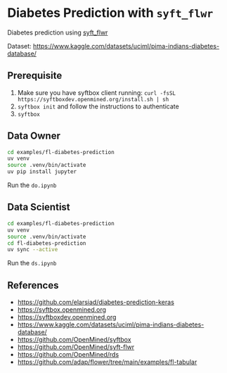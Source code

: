 # Diabetes Prediction with `syft_flwr`

Diabetes prediction using [syft_flwr](https://github.com/OpenMined/syft-flwr)

Dataset: https://www.kaggle.com/datasets/uciml/pima-indians-diabetes-database/

## Prerequisite
1. Make sure you have syftbox client running: `curl -fsSL https://syftboxdev.openmined.org/install.sh | sh`
2. `syftbox init` and follow the instructions to authenticate
3. `syftbox`

## Data Owner
```bash
cd examples/fl-diabetes-prediction
uv venv
source .venv/bin/activate
uv pip install jupyter
```
Run the `do.ipynb`

## Data Scientist

```bash
cd examples/fl-diabetes-prediction
uv venv
source .venv/bin/activate
cd fl-diabetes-prediction
uv sync --active
```

Run the `ds.ipynb`

## References
- https://github.com/elarsiad/diabetes-prediction-keras
- https://syftbox.openmined.org
- https://syftboxdev.openmined.org
- https://www.kaggle.com/datasets/uciml/pima-indians-diabetes-database/
- https://github.com/OpenMined/syftbox
- https://github.com/OpenMined/syft-flwr
- https://github.com/OpenMined/rds
- https://github.com/adap/flower/tree/main/examples/fl-tabular
